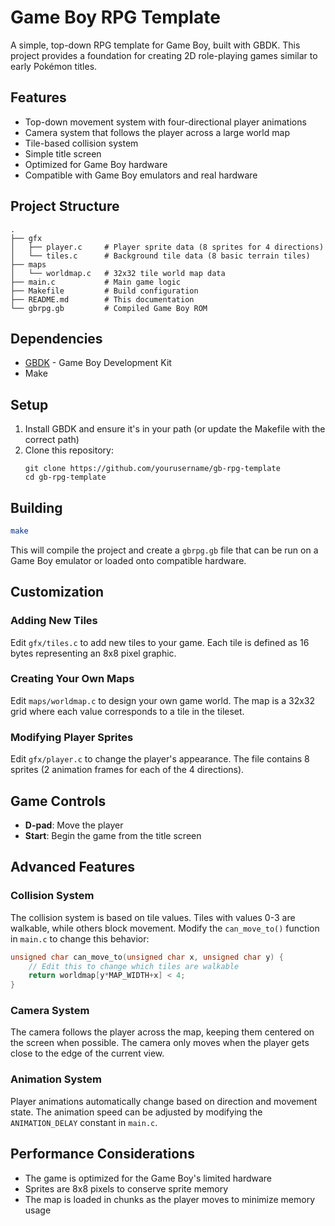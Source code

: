 # Game Boy RPG Template

A simple, top-down RPG template for Game Boy, built with GBDK. This project provides a foundation for creating 2D role-playing games similar to early Pokémon titles.

## Features

- Top-down movement system with four-directional player animations
- Camera system that follows the player across a large world map
- Tile-based collision system
- Simple title screen
- Optimized for Game Boy hardware
- Compatible with Game Boy emulators and real hardware

## Project Structure

```
.
├── gfx
│   ├── player.c     # Player sprite data (8 sprites for 4 directions)
│   └── tiles.c      # Background tile data (8 basic terrain tiles)
├── maps
│   └── worldmap.c   # 32x32 tile world map data
├── main.c           # Main game logic
├── Makefile         # Build configuration
├── README.md        # This documentation
└── gbrpg.gb         # Compiled Game Boy ROM
```

## Dependencies

- [GBDK](https://github.com/gbdk-2020/gbdk-2020) - Game Boy Development Kit
- Make

## Setup

1. Install GBDK and ensure it's in your path (or update the Makefile with the correct path)
2. Clone this repository:
   ```
   git clone https://github.com/yourusername/gb-rpg-template
   cd gb-rpg-template
   ```

## Building

```bash
make
```

This will compile the project and create a `gbrpg.gb` file that can be run on a Game Boy emulator or loaded onto compatible hardware.

## Customization

### Adding New Tiles

Edit `gfx/tiles.c` to add new tiles to your game. Each tile is defined as 16 bytes representing an 8x8 pixel graphic.

### Creating Your Own Maps

Edit `maps/worldmap.c` to design your own game world. The map is a 32x32 grid where each value corresponds to a tile in the tileset.

### Modifying Player Sprites

Edit `gfx/player.c` to change the player's appearance. The file contains 8 sprites (2 animation frames for each of the 4 directions).

## Game Controls

- **D-pad**: Move the player
- **Start**: Begin the game from the title screen

## Advanced Features

### Collision System

The collision system is based on tile values. Tiles with values 0-3 are walkable, while others block movement. Modify the `can_move_to()` function in `main.c` to change this behavior:

```c
unsigned char can_move_to(unsigned char x, unsigned char y) {
    // Edit this to change which tiles are walkable
    return worldmap[y*MAP_WIDTH+x] < 4;
}
```

### Camera System

The camera follows the player across the map, keeping them centered on the screen when possible. The camera only moves when the player gets close to the edge of the current view.

### Animation System

Player animations automatically change based on direction and movement state. The animation speed can be adjusted by modifying the `ANIMATION_DELAY` constant in `main.c`.

## Performance Considerations

- The game is optimized for the Game Boy's limited hardware
- Sprites are 8x8 pixels to conserve sprite memory
- The map is loaded in chunks as the player moves to minimize memory usage